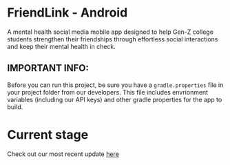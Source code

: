 # FriendLink - Android
A mental health social media mobile app designed to help Gen-Z college students strengthen their friendships through effortless social interactions and keep their mental health in check.

## IMPORTANT INFO:
Before you can run this project, be sure you have a `gradle.properties` file in your project folder from our developers. This file includes envrionment variables (including our API keys) and other gradle properties for the app to build.

# Current stage
Check out our most recent update [here](https://docs.google.com/presentation/d/1viFgVMzrHMMKy4lX6GqujQnT5xAul1RUEpoZCLgqnNU/edit?pli=1#slide=id.g4dfce81f19_0_45)